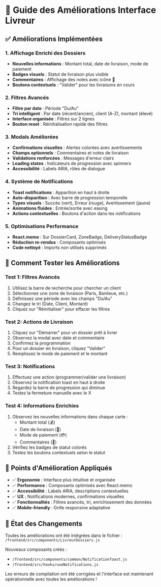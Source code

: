 # 🚀 Guide des Améliorations Interface Livreur

## ✅ Améliorations Implémentées

### 1. **Affichage Enrichi des Dossiers**
- **Nouvelles informations** : Montant total, date de livraison, mode de paiement
- **Badges visuels** : Statut de livraison plus visible
- **Commentaires** : Affichage des notes avec icône 📝
- **Boutons contextuels** : "Valider" pour les livraisons en cours

### 2. **Filtres Avancés**
- **Filtre par date** : Période "Du/Au" 
- **Tri intelligent** : Par date (récent/ancien), client (A-Z), montant (élevé)
- **Interface organisée** : Filtres sur 2 lignes
- **Bouton reset** : Réinitialisation rapide des filtres

### 3. **Modals Améliorées**
- **Confirmations visuelles** : Alertes colorées avec avertissements
- **Champs optionnels** : Commentaires et notes de livraison
- **Validations renforcées** : Messages d'erreur clairs
- **Loading states** : Indicateurs de progression avec spinners
- **Accessibilité** : Labels ARIA, rôles de dialogue

### 4. **Système de Notifications**
- **Toast notifications** : Apparition en haut à droite
- **Auto-disparition** : Avec barre de progression temporelle
- **Types visuels** : Succès (vert), Erreur (rouge), Avertissement (jaune)
- **Animations fluides** : Entrée/sortie avec easing
- **Actions contextuelles** : Boutons d'action dans les notifications

### 5. **Optimisations Performance**
- **React.memo** : Sur DossierCard, ZoneBadge, DeliveryStatusBadge
- **Réduction re-rendus** : Composants optimisés
- **Code nettoyé** : Imports non utilisés supprimés

## 🧪 Comment Tester les Améliorations

### Test 1: Filtres Avancés
1. Utilisez la barre de recherche pour chercher un client
2. Sélectionnez une zone de livraison (Paris, Banlieue, etc.)
3. Définissez une période avec les champs "Du/Au"
4. Changez le tri (Date, Client, Montant)
5. Cliquez sur "Réinitialiser" pour effacer les filtres

### Test 2: Actions de Livraison
1. Cliquez sur "Démarrer" pour un dossier prêt à livrer
2. Observez la modal avec date et commentaire
3. Confirmez la programmation
4. Pour un dossier en livraison, cliquez "Valider"
5. Remplissez le mode de paiement et le montant

### Test 3: Notifications
1. Effectuez une action (programmer/valider une livraison)
2. Observez la notification toast en haut à droite
3. Regardez la barre de progression qui diminue
4. Testez la fermeture manuelle avec le X

### Test 4: Informations Enrichies
1. Observez les nouvelles informations dans chaque carte :
   - Montant total (💰)
   - Date de livraison (📅)
   - Mode de paiement (💳)
   - Commentaires (📝)
2. Vérifiez les badges de statut colorés
3. Testez les boutons contextuels selon le statut

## 🎯 Points d'Amélioration Appliqués

- ✅ **Ergonomie** : Interface plus intuitive et organisée
- ✅ **Performance** : Composants optimisés avec React.memo
- ✅ **Accessibilité** : Labels ARIA, descriptions contextuelles
- ✅ **UX** : Notifications modernes, confirmations visuelles
- ✅ **Fonctionnalités** : Filtres avancés, tri, enrichissement des données
- ✅ **Mobile-friendly** : Grille responsive adaptative

## 🔄 État des Changements

Toutes les améliorations ont été intégrées dans le fichier :
`/frontend/src/components/LivreurDossiers.js`

Nouveaux composants créés :
- `/frontend/src/components/common/NotificationToast.js`
- `/frontend/src/hooks/useNotifications.js`

Les erreurs de compilation ont été corrigées et l'interface est maintenant opérationnelle avec toutes les améliorations !